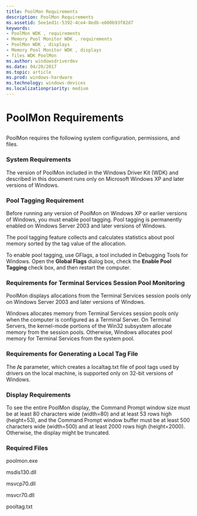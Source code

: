 ```yaml
---
title: PoolMon Requirements
description: PoolMon Requirements
ms.assetid: 5ee1ed1c-5392-4ce4-8edb-e600b93f82d7
keywords:
- PoolMon WDK , requirements
- Memory Pool Monitor WDK , requirements
- PoolMon WDK , displays
- Memory Pool Monitor WDK , displays
- files WDK PoolMon
ms.author: windowsdriverdev
ms.date: 04/20/2017
ms.topic: article
ms.prod: windows-hardware
ms.technology: windows-devices
ms.localizationpriority: medium
---
```


# PoolMon Requirements


## <span id="ddk_poolmon_requirements_tools"></span><span id="DDK_POOLMON_REQUIREMENTS_TOOLS"></span>


PoolMon requires the following system configuration, permissions, and files.

### <span id="System_Requirements"></span><span id="system_requirements"></span><span id="SYSTEM_REQUIREMENTS"></span>System Requirements

The version of PoolMon included in the Windows Driver Kit (WDK) and described in this document runs only on Microsoft Windows XP and later versions of Windows.

### <span id="Pool_Tagging_Requirement"></span><span id="pool_tagging_requirement"></span><span id="POOL_TAGGING_REQUIREMENT"></span>Pool Tagging Requirement

Before running any version of PoolMon on Windows XP or earlier versions of Windows, you must enable pool tagging. Pool tagging is permanently enabled on Windows Server 2003 and later versions of Windows.

The pool tagging feature collects and calculates statistics about pool memory sorted by the tag value of the allocation.

To enable pool tagging, use GFlags, a tool included in Debugging Tools for Windows. Open the **Global Flags** dialog box, check the **Enable Pool Tagging** check box, and then restart the computer.

### <span id="Requirements_for_Terminal_Services_Session_Pool_Monitoring"></span><span id="requirements_for_terminal_services_session_pool_monitoring"></span><span id="REQUIREMENTS_FOR_TERMINAL_SERVICES_SESSION_POOL_MONITORING"></span>Requirements for Terminal Services Session Pool Monitoring

PoolMon displays allocations from the Terminal Services session pools only on Windows Server 2003 and later versions of Windows.

Windows allocates memory from Terminal Services session pools only when the computer is configured as a Terminal Server. On Terminal Servers, the kernel-mode portions of the Win32 subsystem allocate memory from the session pools. Otherwise, Windows allocates pool memory for Terminal Services from the system pool.

### <span id="Requirements_for_Generating_a_Local_Tag_File"></span><span id="requirements_for_generating_a_local_tag_file"></span><span id="REQUIREMENTS_FOR_GENERATING_A_LOCAL_TAG_FILE"></span>Requirements for Generating a Local Tag File

The **/c** parameter, which creates a localtag.txt file of pool tags used by drivers on the local machine, is supported only on 32-bit versions of Windows.

### <span id="Display_Requirements"></span><span id="display_requirements"></span><span id="DISPLAY_REQUIREMENTS"></span>Display Requirements

To see the entire PoolMon display, the Command Prompt window size must be at least 80 characters wide (width=80) and at least 53 rows high (height=53), and the Command Prompt window buffer must be at least 500 characters wide (width=500) and at least 2000 rows high (height=2000). Otherwise, the display might be truncated.

### <span id="Required_Files"></span><span id="required_files"></span><span id="REQUIRED_FILES"></span>Required Files

poolmon.exe

msdis130.dll

msvcp70.dll

msvcr70.dll

pooltag.txt

 

 





